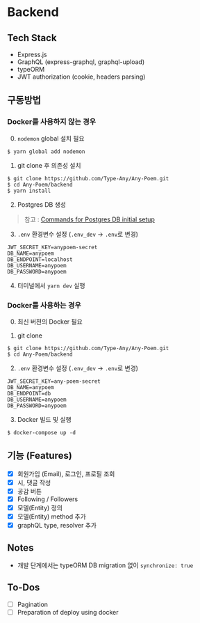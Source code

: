 # Backend

## Tech Stack

- Express.js
- GraphQL (express-graphql, graphql-upload)
- typeORM
- JWT authorization (cookie, headers parsing)

## 구동방법

### Docker를 사용하지 않는 경우

0. `nodemon` global 설치 필요

```shell
$ yarn global add nodemon
```

1. git clone 후 의존성 설치

```shell
$ git clone https://github.com/Type-Any/Any-Poem.git
$ cd Any-Poem/backend
$ yarn install
```

2. Postgres DB 생성

> 참고 : [Commands for Postgres DB initial setup](https://mattdamon108.github.io/post/backend/1/2019-02-25-Commands-for-Postgres-DB-setup/)

3. `.env` 환경변수 설정 (`.env_dev` -> `.env`로 변경)

```
JWT_SECRET_KEY=anypoem-secret
DB_NAME=anypoem
DB_ENDPOINT=localhost
DB_USERNAME=anypoem
DB_PASSWORD=anypoem
```

4. 터미널에서 `yarn dev` 실행

### Docker를 사용하는 경우

0. 최신 버젼의 Docker 필요

1. git clone

```shell
$ git clone https://github.com/Type-Any/Any-Poem.git
$ cd Any-Poem/backend
```

2. `.env` 환경변수 설정 (`.env_dev` -> `.env`로 변경)

```
JWT_SECRET_KEY=any-poem-secret
DB_NAME=anypoem
DB_ENDPOINT=db
DB_USERNAME=anypoem
DB_PASSWORD=anypoem
```

3. Docker 빌드 및 실행

```shell
$ docker-compose up -d
```

## 기능 (Features)

- [x] 회원가입 (Email), 로그인, 프로필 조회
- [x] 시, 댓글 작성
- [x] 공감 버튼
- [x] Following / Followers
- [x] 모델(Entity) 정의
- [x] 모델(Entity) method 추가
- [x] graphQL type, resolver 추가

## Notes

- 개발 단계에서는 typeORM DB migration 없이 `synchronize: true`

## To-Dos

- [ ] Pagination
- [ ] Preparation of deploy using docker

